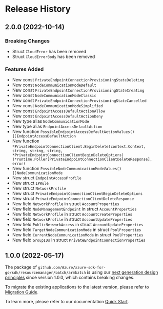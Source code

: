 # Release History

## 2.0.0 (2022-10-14)
### Breaking Changes

- Struct `CloudError` has been removed
- Struct `CloudErrorBody` has been removed

### Features Added

- New const `PrivateEndpointConnectionProvisioningStateDeleting`
- New const `NodeCommunicationModeDefault`
- New const `PrivateEndpointConnectionProvisioningStateCreating`
- New const `NodeCommunicationModeClassic`
- New const `PrivateEndpointConnectionProvisioningStateCancelled`
- New const `NodeCommunicationModeSimplified`
- New const `EndpointAccessDefaultActionAllow`
- New const `EndpointAccessDefaultActionDeny`
- New type alias `NodeCommunicationMode`
- New type alias `EndpointAccessDefaultAction`
- New function `PossibleEndpointAccessDefaultActionValues() []EndpointAccessDefaultAction`
- New function `*PrivateEndpointConnectionClient.BeginDelete(context.Context, string, string, string, *PrivateEndpointConnectionClientBeginDeleteOptions) (*runtime.Poller[PrivateEndpointConnectionClientDeleteResponse], error)`
- New function `PossibleNodeCommunicationModeValues() []NodeCommunicationMode`
- New struct `EndpointAccessProfile`
- New struct `IPRule`
- New struct `NetworkProfile`
- New struct `PrivateEndpointConnectionClientBeginDeleteOptions`
- New struct `PrivateEndpointConnectionClientDeleteResponse`
- New field `NetworkProfile` in struct `AccountProperties`
- New field `NodeManagementEndpoint` in struct `AccountProperties`
- New field `NetworkProfile` in struct `AccountCreateProperties`
- New field `NetworkProfile` in struct `AccountUpdateProperties`
- New field `PublicNetworkAccess` in struct `AccountUpdateProperties`
- New field `TargetNodeCommunicationMode` in struct `PoolProperties`
- New field `CurrentNodeCommunicationMode` in struct `PoolProperties`
- New field `GroupIDs` in struct `PrivateEndpointConnectionProperties`


## 1.0.0 (2022-05-17)

The package of `github.com/Azure/azure-sdk-for-go/sdk/resourcemanager/batch/armbatch` is using our [next generation design principles](https://azure.github.io/azure-sdk/general_introduction.html) since version 1.0.0, which contains breaking changes.

To migrate the existing applications to the latest version, please refer to [Migration Guide](https://aka.ms/azsdk/go/mgmt/migration).

To learn more, please refer to our documentation [Quick Start](https://aka.ms/azsdk/go/mgmt).